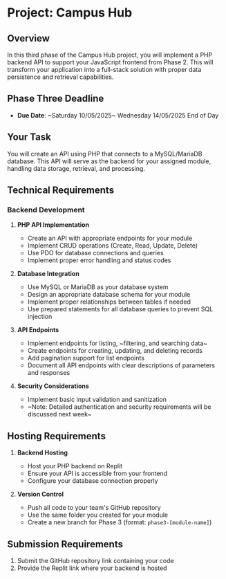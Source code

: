 # Project: Campus Hub

## Overview
In this third phase of the Campus Hub project, you will implement a PHP backend API to support your JavaScript frontend from Phase 2. This will transform your application into a full-stack solution with proper data persistence and retrieval capabilities.

## Phase Three Deadline
* **Due Date**: ~Saturday 10/05/2025~ Wednesday 14/05/2025 End of Day

## Your Task
You will create an API using PHP that connects to a MySQL/MariaDB database. This API will serve as the backend for your assigned module, handling data storage, retrieval, and processing.

## Technical Requirements

### Backend Development
1. **PHP API Implementation**
   * Create an API with appropriate endpoints for your module
   * Implement CRUD operations (Create, Read, Update, Delete)
   * Use PDO for database connections and queries
   * Implement proper error handling and status codes

2. **Database Integration**
   * Use MySQL or MariaDB as your database system
   * Design an appropriate database schema for your module
   * Implement proper relationships between tables if needed
   * Use prepared statements for all database queries to prevent SQL injection

3. **API Endpoints**
   * Implement endpoints for listing, ~filtering, and searching data~
   * Create endpoints for creating, updating, and deleting records
   * Add pagination support for list endpoints
   * Document all API endpoints with clear descriptions of parameters and responses

4. **Security Considerations**
   * Implement basic input validation and sanitization
   * ~Note: Detailed authentication and security requirements will be discussed next week~

## Hosting Requirements
1. **Backend Hosting**
   * Host your PHP backend on Replit
   * Ensure your API is accessible from your frontend
   * Configure your database connection properly

2. **Version Control**
   * Push all code to your team's GitHub repository
   * Use the same folder you created for your module
   * Create a new branch for Phase 3 (format: `phase3-[module-name]`)

## Submission Requirements
1. Submit the GitHub repository link containing your code
2. Provide the Replit link where your backend is hosted
